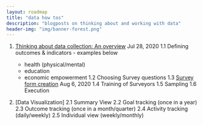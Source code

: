 ```yaml
---
layout: roadmap
title: "data how tos"
description: "blogposts on thinking about and working with data"
header-img: "img/banner-forest.png"
---
```


1. [Thinking about data collection: An overview](/blog/data-how-tos/Thinking-about-data-collection-overview) Jul 28, 2020
1.1 Defining outcomes & indicators - examples below
    - health (physical/mental)
    - education
    - economic empowerment
1.2 Choosing Survey questions
1.3 [Survey form creation](/blog/data-how-tos/data-coll-choices-survey-form-creation) Aug 6, 2020
1.4 Training of Surveyors
1.5 Sampling
1.6 Execution

2. [Data Visualization] 
2.1 Summary View
2.2 Goal tracking (once in a year)
2.3 Outcome tracking (once in a month/quarter)
2.4 Activity tracking (daily/weekly)
    2.5 Individual view (weekly/monthly)
    


